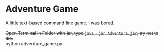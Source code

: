 # Adventure Game
A little text-based command line game. I was bored.

~~Open Terminal in Folder with jar, type ```java -jar Adventure.jar```, try not to die.~~<br>
python adventure_game.py
